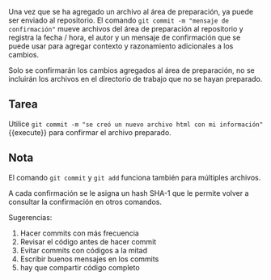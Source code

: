 Una vez que se ha agregado un archivo al área de preparación, ya puede ser enviado al repositorio. El comando `git commit -m "mensaje de confirmación"` mueve archivos del área de preparación al repositorio y registra la fecha / hora, el autor y un mensaje de confirmación que se puede usar para agregar contexto y razonamiento adicionales a los cambios.  

Solo se confirmarán los cambios agregados al área de preparación, no se incluirán los archivos en el directorio de trabajo que no se hayan preparado.  

## Tarea

Utilice `git commit -m "se creó un nuevo archivo html con mi información"`{{execute}} para confirmar el archivo preparado.

## Nota

El comando `git commit` y  `git add` funciona también para múltiples archivos.

A cada confirmación se le asigna un hash SHA-1 que le permite volver a consultar la confirmación en otros comandos.

Sugerencias:

1. Hacer commits con más frecuencia
2. Revisar el código antes de hacer commit
3. Evitar commits con códigos a la mitad
4. Escribir buenos mensajes en los commits
5. hay que compartir código completo
